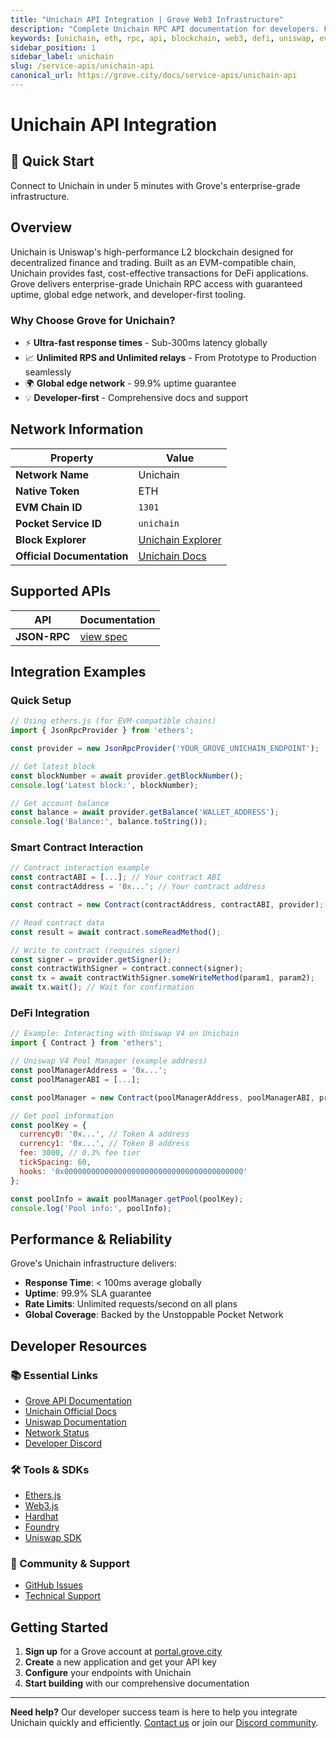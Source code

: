 ```yaml
---
title: "Unichain API Integration | Grove Web3 Infrastructure"
description: "Complete Unichain RPC API documentation for developers. Fast, reliable Unichain blockchain access with Grove's enterprise infrastructure. Get started in minutes."
keywords: [unichain, eth, rpc, api, blockchain, web3, defi, uniswap, evm, grove, infrastructure, developers, integration]
sidebar_position: 1
sidebar_label: unichain
slug: /service-apis/unichain-api
canonical_url: https://grove.city/docs/service-apis/unichain-api
---
```


# Unichain API Integration

<div style={{background: "linear-gradient(135deg, #ff007a 0%, #ff5c00 100%)", color: "white", padding: "1.5rem", borderRadius: "8px", margin: "1rem 0"}}>
  <h2 style={{color: "white", marginTop: 0}}>🚀 Quick Start</h2>
  <p style={{marginBottom: 0, fontSize: "1.1rem"}}>Connect to Unichain in under 5 minutes with Grove's enterprise-grade infrastructure.</p>
</div>

## Overview

Unichain is Uniswap's high-performance L2 blockchain designed for decentralized finance and trading. Built as an EVM-compatible chain, Unichain provides fast, cost-effective transactions for DeFi applications. Grove delivers enterprise-grade Unichain RPC access with guaranteed uptime, global edge network, and developer-first tooling.

### Why Choose Grove for Unichain?

- ⚡ **Ultra-fast response times** - Sub-300ms latency globally
- 📈 **Unlimited RPS and Unlimited relays** - From Prototype to Production seamlessly
- 🌍 **Global edge network** - 99.9% uptime guarantee
- 💡 **Developer-first** - Comprehensive docs and support

## Network Information

| Property | Value |
|----------|-------|
| **Network Name** | Unichain |
| **Native Token** | ETH |
| **EVM Chain ID** | `1301` |
| **Pocket Service ID** | `unichain` |
| **Block Explorer** | [Unichain Explorer](https://unichain.org/explorer) |
| **Official Documentation** | [Unichain Docs](https://docs.unichain.org/) |

## Supported APIs

| API | Documentation |
| --- | ------------- |
| **JSON-RPC** | [view spec](../grove-api/api-definition/definition#json-rpc-supported-methods) |

## Integration Examples

### Quick Setup

```javascript
// Using ethers.js (for EVM-compatible chains)
import { JsonRpcProvider } from 'ethers';

const provider = new JsonRpcProvider('YOUR_GROVE_UNICHAIN_ENDPOINT');

// Get latest block
const blockNumber = await provider.getBlockNumber();
console.log('Latest block:', blockNumber);

// Get account balance
const balance = await provider.getBalance('WALLET_ADDRESS');
console.log('Balance:', balance.toString());
```

### Smart Contract Interaction

```javascript
// Contract interaction example
const contractABI = [...]; // Your contract ABI
const contractAddress = '0x...'; // Your contract address

const contract = new Contract(contractAddress, contractABI, provider);

// Read contract data
const result = await contract.someReadMethod();

// Write to contract (requires signer)
const signer = provider.getSigner();
const contractWithSigner = contract.connect(signer);
const tx = await contractWithSigner.someWriteMethod(param1, param2);
await tx.wait(); // Wait for confirmation
```

### DeFi Integration

```javascript
// Example: Interacting with Uniswap V4 on Unichain
import { Contract } from 'ethers';

// Uniswap V4 Pool Manager (example address)
const poolManagerAddress = '0x...';
const poolManagerABI = [...];

const poolManager = new Contract(poolManagerAddress, poolManagerABI, provider);

// Get pool information
const poolKey = {
  currency0: '0x...', // Token A address
  currency1: '0x...', // Token B address
  fee: 3000, // 0.3% fee tier
  tickSpacing: 60,
  hooks: '0x0000000000000000000000000000000000000000'
};

const poolInfo = await poolManager.getPool(poolKey);
console.log('Pool info:', poolInfo);
```

## Performance & Reliability

Grove's Unichain infrastructure delivers:

- **Response Time**: < 100ms average globally
- **Uptime**: 99.9% SLA guarantee
- **Rate Limits**: Unlimited requests/second on all plans
- **Global Coverage**: Backed by the Unstoppable Pocket Network

## Developer Resources

### 📚 Essential Links
- [Grove API Documentation](../grove-api/overview/grove-api)
- [Unichain Official Docs](https://docs.unichain.org/)
- [Uniswap Documentation](https://docs.uniswap.org/)
- [Network Status](https://status.grove.city)
- [Developer Discord](https://discord.gg/build-with-grove)

### 🛠️ Tools & SDKs
- [Ethers.js](https://docs.ethers.io/)
- [Web3.js](https://web3js.readthedocs.io/)
- [Hardhat](https://hardhat.org/)
- [Foundry](https://getfoundry.sh/)
- [Uniswap SDK](https://docs.uniswap.org/sdk/v4/overview)

### 💬 Community & Support
- [GitHub Issues](https://github.com/buildwithgrove/path)
- [Technical Support](https://discord.com/channels/824324475256438814/1150805396085293106)

## Getting Started

1. **Sign up** for a Grove account at [portal.grove.city](https://portal.grove.city)
2. **Create** a new application and get your API key
3. **Configure** your endpoints with Unichain
4. **Start building** with our comprehensive documentation

---

<div style={{background: "#f8f9fa", padding: "1rem", borderLeft: "4px solid #007bff", margin: "1rem 0"}}>
  <strong>Need help?</strong> Our developer success team is here to help you integrate Unichain quickly and efficiently. <a href="mailto:portal@grove.city">Contact us</a> or join our <a href="https://discord.gg/build-with-grove">Discord community</a>.
</div>
